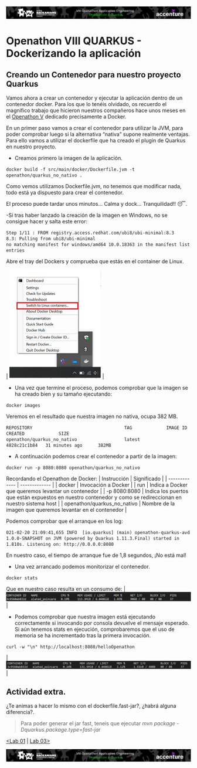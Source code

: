 <p align="center">
    <img src="../resources/header_viii.png">
</p>

# Openathon VIII QUARKUS - Dockerizando la aplicación

## Creando un Contenedor para nuestro proyecto Quarkus

Vamos ahora a crear un contenedor y ejecutar la aplicación dentro de un contenedor docker. Para los que lo tenéis olvidado, os recuerdo el magnifico trabajo que hicieron nuestros compañeros hace unos meses en el [Openathon V](https://github.com/Accenture/openathon-2019-docker) dedicado precisamente a Docker.


En un primer paso vamos a crear el contenedor para utilizar la JVM, para poder comprobar luego si la alternativa “nativa” supone realmente ventajas. Para ello vamos a utilizar el dockerfile que ha creado el plugin de Quarkus en nuestro proyecto.

- Creamos primero la imagen de la aplicación.

```console
docker build -f src/main/docker/Dockerfile.jvm -t openathon/quarkus_no_nativo .
```

Como vemos utilizamos Dockerfile.jvm, no tenemos que modificar nada, todo está ya dispuesto para crear el contenedor.

El proceso puede tardar unos minutos… Calma y dock… Tranquilidad!! :sleeping:.

-Si tras haber lanzado la creación de la imagen en Windows, no se consigue hacer y salta este error:
```console
Step 1/11 : FROM registry.access.redhat.com/ubi8/ubi-minimal:8.3
8.3: Pulling from ubi8/ubi-minimal
no matching manifest for windows/amd64 10.0.18363 in the manifest list entries
```
Abre el tray del Dockers y comprueba que estás en el container de Linux.

| <img src="../resources/Linux.png"> |

- Una vez que termine el proceso, podemos comprobar que la imagen se ha creado bien y su tamaño ejecutando:
```console
docker images
```
Veremos en el resultado que nuestra imagen no nativa, ocupa 382 MB.
```console
REPOSITORY                                   TAG             IMAGE ID       CREATED             SIZE
openathon/quarkus_no_nativo                  latest          4828c21c1b84   31 minutes ago      382MB
```

- A continuación podemos crear el contenedor a partir de la imagen:
```console
docker run -p 8080:8080 openathon/quarkus_no_nativo
```

Recordando el Openathon de Docker:
| Instrucción | Significado |
| ------------- | ------------- |
| docker  | Invocación a Docker |
| run  | Indica a Docker que queremos levantar un contenedor |
| -p 8080:8080 | Indica los puertos que están expuestos en nuestro contenedor y como se redireccionan en nuestro sistema host |
| openathon/quarkus_no_nativo | Nombre de la imagen que queremos levantar en el contenedor |

Podemos comprobar que el arranque en los log:
```console
021-02-20 21:09:41,655 INFO  [io.quarkus] (main) openathon-quarkus-avd 1.0.0-SNAPSHOT on JVM (powered by Quarkus 1.11.3.Final) started in 1.810s. Listening on: http://0.0.0.0:8080
```
En nuestro caso, el tiempo de arranque fue de 1,8 segundos, ¡No está mal!

- Una vez arrancado podemos monitorizar el contenedor.
```console
docker stats
```

Que en nuestro caso resulta en un consumo de:
| <img src="../resources/img02.png"> |

- Podemos comprobar que nuestra imagen está ejecutando correctamente si invocando por consola devuelve el mensaje esperado. Si aún tenemos stats en ejecución, comprobaremos que el uso de memoria se ha incrementado tras la primera invocación. 

```console
curl -w "\n" http://localhost:8080/helloOpenathon
```

| <img src="../resources/img03.png"> |


## Actividad extra.

¿Te animas a hacer lo mismo con el dockerfile.fast-jar?, ¿habrá alguna diferencia?.

> Para poder generar el jar fast, teneis que ejecutar *mvn package -Dquarkus.package.type=fast-jar*

[<Lab 01](../lab-01) | [Lab 03>](../lab-03) 

<p align="center">
    <img src="../resources/header_viii.png">
</p>
